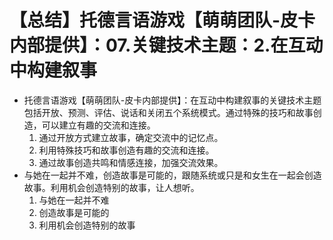# 【总结】托德言语游戏【萌萌团队-皮卡内部提供】：07.关键技术主题：2.在互动中构建叙事

-   托德言语游戏【萌萌团队-皮卡内部提供】：在互动中构建叙事的关键技术主题包括开放、预测、评估、说话和关闭五个系统模式。通过特殊的技巧和故事创造，可以建立有趣的交流和连接。
    1.  通过开放方式建立故事，确定交流中的记忆点。
    2.  利用特殊技巧和故事创造有趣的交流和连接。
    3.  通过故事创造共鸣和情感连接，加强交流效果。
-   与她在一起并不难，创造故事是可能的，跟随系统或只是和女生在一起会创造故事。利用机会创造特别的故事，让人想听。
    1.  与她在一起并不难
    2.  创造故事是可能的
    3.  利用机会创造特别的故事